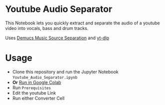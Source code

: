 # Youtube Audio Separator
This Notebook lets you quickly extract and separate the audio of a youtube video into vocals, bass and drum tracks.

Uses [Demucs Music Source Separation](https://github.com/facebookresearch/demucs/) and [yt-dlp](https://github.com/yt-dlp/yt-dlp)

# Usage
- Clone this repository and run the Jupyter Notebook `Youtube_Audio_Separator.ipynb`
- **Or** [Run in Google Colab](https://colab.research.google.com/drive/1yfbz0qaq4Iq--wOJSmunyiCcNM-Yd-ao#scrollTo=CjnUeFMUwwRj)
- Run `Prerequisites`
- Edit the youtube Link
- Run either Converter Cell



